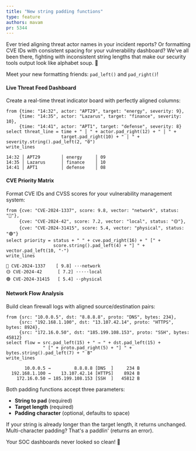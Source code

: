 ```yaml
---
title: "New string padding functions"
type: feature
authors: mavam
pr: 5344
---
```


Ever tried aligning threat actor names in your incident reports? Or formatting
CVE IDs with consistent spacing for your vulnerability dashboard? We've all been
there, fighting with inconsistent string lengths that make our security tools
output look like alphabet soup. 🍲

Meet your new formatting friends: `pad_left()` and `pad_right()`!

#### Live Threat Feed Dashboard

Create a real-time threat indicator board with perfectly aligned columns:

```tql
from {time: "14:32", actor: "APT29", target: "energy", severity: 9},
     {time: "14:35", actor: "Lazarus", target: "finance", severity: 10},
     {time: "14:41", actor: "APT1", target: "defense", severity: 8}
select threat_line = time + " │ " + actor.pad_right(12) + " │ " +
                     target.pad_right(10) + " │ " + severity.string().pad_left(2, "0")
write_lines
```

```
14:32 │ APT29        │ energy     │ 09
14:35 │ Lazarus      │ finance    │ 10
14:41 │ APT1         │ defense    │ 08
```

#### CVE Priority Matrix

Format CVE IDs and CVSS scores for your vulnerability management system:

```tql
from {cve: "CVE-2024-1337", score: 9.8, vector: "network", status: "🔴"},
     {cve: "CVE-2024-42", score: 7.2, vector: "local", status: "🟡"},
     {cve: "CVE-2024-31415", score: 5.4, vector: "physical", status: "🟢"}
select priority = status + " " + cve.pad_right(16) + " [" +
                  score.string().pad_left(4) + "] " + vector.pad_left(10, "·")
write_lines
```

```
🔴 CVE-2024-1337    [ 9.8] ···network
🟡 CVE-2024-42      [ 7.2] ·····local
🟢 CVE-2024-31415   [ 5.4] ··physical
```

#### Network Flow Analysis

Build clean firewall logs with aligned source/destination pairs:

```tql
from {src: "10.0.0.5", dst: "8.8.8.8", proto: "DNS", bytes: 234},
     {src: "192.168.1.100", dst: "13.107.42.14", proto: "HTTPS", bytes: 8924},
     {src: "172.16.0.50", dst: "185.199.108.153", proto: "SSH", bytes: 45812}
select flow = src.pad_left(15) + " → " + dst.pad_left(15) +
              " [" + proto.pad_right(5) + "] " + bytes.string().pad_left(7) + " B"
write_lines
```

```
       10.0.0.5 →         8.8.8.8 [DNS  ]     234 B
  192.168.1.100 →    13.107.42.14 [HTTPS]    8924 B
    172.16.0.50 → 185.199.108.153 [SSH  ]   45812 B
```

Both padding functions accept three parameters:

- **String to pad** (required)
- **Target length** (required)
- **Padding character** (optional, defaults to space)

If your string is already longer than the target length, it returns unchanged.
Multi-character padding? That's a paddlin' (returns an error).

Your SOC dashboards never looked so clean! 🎯

